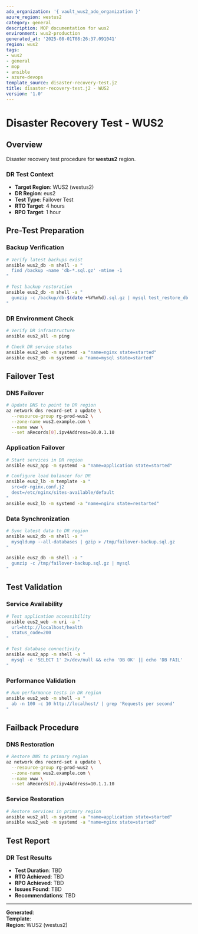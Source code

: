 ```yaml
---
ado_organization: '{ vault_wus2_ado_organization }'
azure_region: westus2
category: general
description: MOP documentation for wus2
environment: wus2-production
generated_at: '2025-08-01T08:26:37.091041'
region: wus2
tags:
- wus2
- general
- mop
- ansible
- azure-devops
template_source: disaster-recovery-test.j2
title: disaster-recovery-test.j2 - WUS2
version: '1.0'
---
```



# Disaster Recovery Test - WUS2

## Overview

Disaster recovery test procedure for **westus2** region.

### DR Test Context

- **Target Region**: WUS2 (westus2)
- **DR Region**: eus2
- **Test Type**: Failover Test
- **RTO Target**: 4 hours
- **RPO Target**: 1 hour

## Pre-Test Preparation

### Backup Verification
```bash
# Verify latest backups exist
ansible wus2_db -m shell -a "
  find /backup -name 'db-*.sql.gz' -mtime -1
"

# Test backup restoration
ansible eus2_db -m shell -a "
  gunzip -c /backup/db-$(date +%Y%m%d).sql.gz | mysql test_restore_db
"
```

### DR Environment Check
```bash
# Verify DR infrastructure
ansible eus2_all -m ping

# Check DR service status
ansible eus2_web -m systemd -a "name=nginx state=started"
ansible eus2_db -m systemd -a "name=mysql state=started"
```

## Failover Test

### DNS Failover
```bash
# Update DNS to point to DR region
az network dns record-set a update \
  --resource-group rg-prod-wus2 \
  --zone-name wus2.example.com \
  --name www \
  --set aRecords[0].ipv4Address=10.0.1.10
```

### Application Failover
```bash
# Start services in DR region
ansible eus2_app -m systemd -a "name=application state=started"

# Configure load balancer for DR
ansible eus2_lb -m template -a "
  src=dr-nginx.conf.j2
  dest=/etc/nginx/sites-available/default
"
ansible eus2_lb -m systemd -a "name=nginx state=restarted"
```

### Data Synchronization
```bash
# Sync latest data to DR region
ansible wus2_db -m shell -a "
  mysqldump --all-databases | gzip > /tmp/failover-backup.sql.gz
"

ansible eus2_db -m shell -a "
  gunzip -c /tmp/failover-backup.sql.gz | mysql
"
```

## Test Validation

### Service Availability
```bash
# Test application accessibility
ansible eus2_web -m uri -a "
  url=http://localhost/health
  status_code=200
"

# Test database connectivity
ansible eus2_app -m shell -a "
  mysql -e 'SELECT 1' 2>/dev/null && echo 'DB OK' || echo 'DB FAIL'
"
```

### Performance Validation
```bash
# Run performance tests in DR region
ansible eus2_web -m shell -a "
  ab -n 100 -c 10 http://localhost/ | grep 'Requests per second'
"
```

## Failback Procedure

### DNS Restoration
```bash
# Restore DNS to primary region
az network dns record-set a update \
  --resource-group rg-prod-wus2 \
  --zone-name wus2.example.com \
  --name www \
  --set aRecords[0].ipv4Address=10.1.1.10
```

### Service Restoration
```bash
# Restore services in primary region
ansible wus2_all -m systemd -a "name=application state=started"
ansible wus2_web -m systemd -a "name=nginx state=started"
```

## Test Report

### DR Test Results
- **Test Duration**: TBD
- **RTO Achieved**: TBD
- **RPO Achieved**: TBD
- **Issues Found**: TBD
- **Recommendations**: TBD

---

**Generated**:   
**Template**:   
**Region**: WUS2 (westus2)
